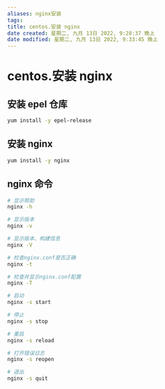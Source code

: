 ```yaml
---
aliases: nginx安装
tags: 
title: centos.安装 nginx
date created: 星期二, 九月 13日 2022, 9:28:37 晚上
date modified: 星期二, 九月 13日 2022, 9:33:45 晚上
---
```


# centos.安装 nginx

## 安装 epel 仓库

```bash
yum install -y epel-release
```

## 安装 nginx

```bash
yum install -y nginx
```

## nginx 命令

```bash
# 显示帮助
nginx -h

# 显示版本
nginx -v

# 显示版本、构建信息
nginx -V

# 检查nginx.conf是否正确
nginx -t

# 检查并显示nginx.conf配置
nginx -T

# 启动
nginx -s start

# 停止
nginx -s stop

# 重启
nginx -s reload

# 打开错误日志
nginx -s reopen

# 退出
nginx -s quit
```
